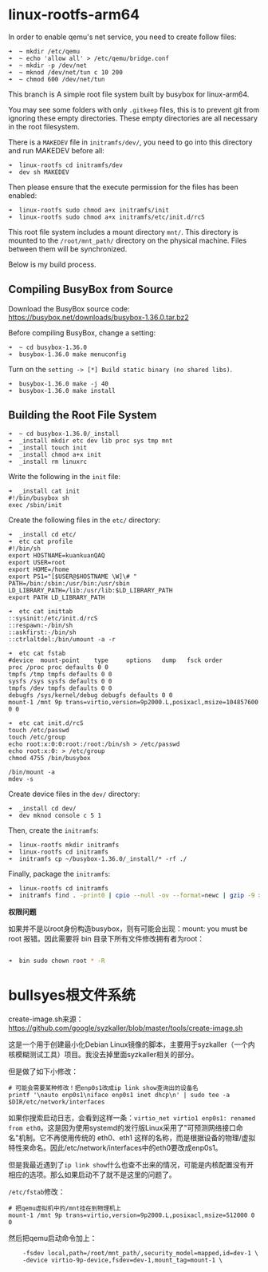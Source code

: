 # linux-rootfs-arm64

In order to enable qemu's net service, you need to create follow files:

```shell
➜  ~ mkdir /etc/qemu
➜  ~ echo 'allow all' > /etc/qemu/bridge.conf
➜  ~ mkdir -p /dev/net
➜  ~ mknod /dev/net/tun c 10 200
➜  ~ chmod 600 /dev/net/tun
```

This branch is A simple root file system built by busybox for linux-arm64.

You may see some folders with only `.gitkeep` files, this is to prevent git from ignoring these empty directories. These empty directories are all necessary in the root filesystem.

There is a `MAKEDEV` file in `initramfs/dev/`, you need to go into this directory and run MAKEDEV before all:

```shell
➜  linux-rootfs cd initramfs/dev 
➜  dev sh MAKEDEV
```

Then please ensure that the execute permission for the files has been enabled:

```shell
➜  linux-rootfs sudo chmod a+x initramfs/init
➜  linux-rootfs sudo chmod a+x initramfs/etc/init.d/rcS
```

This root file system includes a mount directory `mnt/`. This directory is mounted to the `/root/mnt_path/` directory on the physical machine. Files between them will be synchronized.

Below is my build process.

## Compiling BusyBox from Source

Download the BusyBox source code: https://busybox.net/downloads/busybox-1.36.0.tar.bz2

Before compiling BusyBox, change a setting:

```shell
➜  ~ cd busybox-1.36.0
➜  busybox-1.36.0 make menuconfig
```

Turn on the `setting -> [*] Build static binary (no shared libs)`.

```shell
➜  busybox-1.36.0 make -j 40
➜  busybox-1.36.0 make install
```

## Building the Root File System

```shell
➜  ~ cd busybox-1.36.0/_install
➜  _install mkdir etc dev lib proc sys tmp mnt
➜  _install touch init
➜  _install chmod a+x init
➜  _install rm linuxrc
```

Write the following in the `init` file:

```shell
➜  _install cat init
#!/bin/busybox sh
exec /sbin/init

```

Create the following files in the `etc/` directory:

```shell
➜  _install cd etc/
➜  etc cat profile 
#!/bin/sh
export HOSTNAME=kuankuanQAQ
export USER=root
export HOME=/home
export PS1="[$USER@$HOSTNAME \W]\# "
PATH=/bin:/sbin:/usr/bin:/usr/sbin
LD_LIBRARY_PATH=/lib:/usr/lib:$LD_LIBRARY_PATH
export PATH LD_LIBRARY_PATH

➜  etc cat inittab 
::sysinit:/etc/init.d/rcS
::respawn:-/bin/sh
::askfirst:-/bin/sh
::ctrlaltdel:/bin/umount -a -r

➜  etc cat fstab 
#device  mount-point    type     options   dump   fsck order
proc /proc proc defaults 0 0
tmpfs /tmp tmpfs defaults 0 0
sysfs /sys sysfs defaults 0 0
tmpfs /dev tmpfs defaults 0 0
debugfs /sys/kernel/debug debugfs defaults 0 0
mount-1 /mnt 9p trans=virtio,version=9p2000.L,posixacl,msize=104857600 0 0

➜  etc cat init.d/rcS 
touch /etc/passwd
touch /etc/group
echo root:x:0:0:root:/root:/bin/sh > /etc/passwd
echo root:x:0: > /etc/group
chmod 4755 /bin/busybox

/bin/mount -a
mdev -s

```

Create device files in the `dev/` directory:

```shell
➜  _install cd dev/
➜  dev mknod console c 5 1
```

Then, create the `initramfs`:

```shell
➜  linux-rootfs mkdir initramfs
➜  linux-rootfs cd initramfs
➜  initramfs cp ~/busybox-1.36.0/_install/* -rf ./
```

Finally, package the `initramfs`:

```bash
➜  linux-rootfs cd initramfs
➜  initramfs find . -print0 | cpio --null -ov --format=newc | gzip -9 > ../initramfs.cpio.gz
```

**权限问题**

如果并不是以root身份构造busybox，则有可能会出现：mount: you must be root 报错。因此需要将 bin 目录下所有文件修改拥有者为root：

```bash

➜  bin sudo chown root * -R
```

# bullsyes根文件系统

create-image.sh来源：https://github.com/google/syzkaller/blob/master/tools/create-image.sh

这是一个用于创建最小化Debian Linux镜像的脚本，主要用于syzkaller（一个内核模糊测试工具）项目。我没去掉里面syzkaller相关的部分。

但是做了如下小修改：

```
# 可能会需要某种修改！把enp0s1改成ip link show查询出的设备名
printf '\nauto enp0s1\niface enp0s1 inet dhcp\n' | sudo tee -a $DIR/etc/network/interfaces
```

如果你搜索启动日志，会看到这样一条：`virtio_net virtio1 enp0s1: renamed from eth0`。这是因为使用systemd的发行版Linux采用了"可预测网络接口命名"机制。它不再使用传统的 eth0、eth1 这样的名称，而是根据设备的物理/虚拟特性来命名。因此/etc/network/interfaces中的eth0要改成enp0s1。

但是我最近遇到了`ip link show`什么也查不出来的情况，可能是内核配置没有开相应的选项。那么如果启动不了就不是这里的问题了。


`/etc/fstab`修改：

```
# 把qemu虚拟机中的/mnt挂在到物理机上
mount-1 /mnt 9p trans=virtio,version=9p2000.L,posixacl,msize=512000 0 0
```

然后把qemu启动命令加上：

```
    -fsdev local,path=/root/mnt_path/,security_model=mapped,id=dev-1 \
    -device virtio-9p-device,fsdev=dev-1,mount_tag=mount-1 \
```
